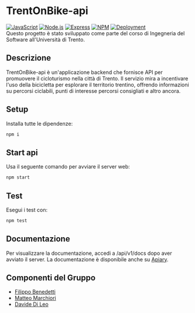 # TrentOnBike-api

[![JavaScript](https://img.shields.io/badge/JavaScript-F7DF1E?style=for-the-badge&logo=javascript&logoColor=black)](https://developer.mozilla.org/it/docs/Web/JavaScript)
[![Node.js](https://img.shields.io/badge/Node.js-43853D?style=for-the-badge&logo=node.js&logoColor=white)](https://nodejs.org/)
[![Express](https://img.shields.io/badge/Express-000000?style=for-the-badge&logo=express&logoColor=white)](https://expressjs.com/)
[![NPM](https://img.shields.io/badge/NPM-%23CB3837.svg?style=for-the-badge&logo=npm&logoColor=white)](https://www.npmjs.com/)
[![Deployment](https://github.com/Fb1234566/TrentOnBike-api/actions/workflows/deploy.yml/badge.svg)](https://github.com/Fb1234566/TrentOnBike-api/actions/workflows/deploy.yml)\
Questo progetto è stato sviluppato come parte del corso di Ingegneria del Software all'Università di Trento.

## Descrizione
TrentOnBike-api è un'applicazione backend che fornisce API per promuovere il cicloturismo nella città di Trento. Il servizio mira a incentivare l'uso della bicicletta per esplorare il territorio trentino, offrendo informazioni su percorsi ciclabili, punti di interesse percorsi consigliati e altro ancora.

## Setup
Installa tutte le dipendenze:
```bash
npm i
```

## Start api
Usa il seguente comando per avviare il server web:
```bash
npm start
```

## Test
Esegui i test con:
```bash
npm test
```

## Documentazione
Per visualizzare la documentazione, accedi a /api/v1/docs dopo aver avviato il server. La documentazione è disponibile anche su [Apiary](https://trentonbike1.docs.apiary.io).
## Componenti del Gruppo
- [Filippo Benedetti](https://github.com/Fb1234566)
- [Matteo Marchiori](https://github.com/Mattew1717)
- [Davide Di Leo ](https://github.com/davide-dileo)